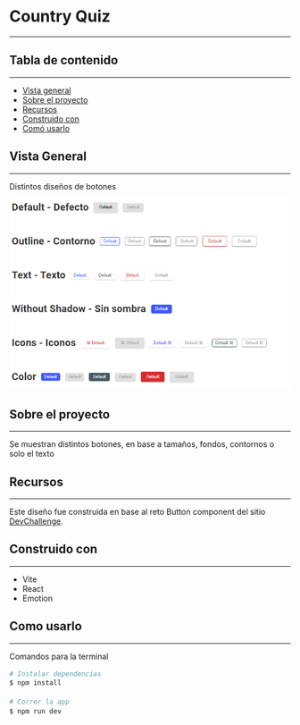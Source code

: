 # Country Quiz 

---

## Tabla de contenido
---

- [Vista general](#vista-general)
- [Sobre el proyecto](#sobre-el-proyecto)
- [Recursos](#recursos)
- [Construido con](#construido-con)
- [Comó usarlo](#como-usarlo)

## Vista General

---

Distintos diseños de botones 

![](./src/screen.png)

## Sobre el proyecto

---

Se muestran distintos botones, en base a tamaños, fondos, contornos o solo el texto

## Recursos

---

Este diseño fue construida en base al reto  Button component del sitio [DevChallenge](https://devchallenges.io/challenges/ohgVTyJCbm5OZyTB2gNY).

## Construido con

---

- Vite
- React
- Emotion

## Como usarlo

---

Comandos para la terminal

```bash
# Instalar dependencias
$ npm install

# Correr la app
$ npm run dev
```